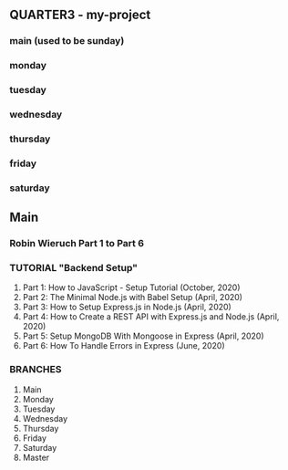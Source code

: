 ## QUARTER3 - my-project
### main (used to be sunday)
### monday
### tuesday
### wednesday
### thursday
### friday
### saturday

## Main
### Robin Wieruch Part 1 to Part 6
### TUTORIAL "Backend Setup"
1) Part 1: How to JavaScript - Setup Tutorial (October, 2020)
2) Part 2: The Minimal Node.js with Babel Setup (April, 2020)
3) Part 3: How to Setup Express.js in Node.js (April, 2020)
4) Part 4: How to Create a REST API with Express.js and Node.js (April, 2020)
5) Part 5: Setup MongoDB With Mongoose in Express (April, 2020)
6) Part 6: How To Handle Errors in Express (June, 2020)
### BRANCHES
1) Main 
2) Monday
3) Tuesday
4) Wednesday
5) Thursday
6) Friday
7) Saturday
8) Master 


